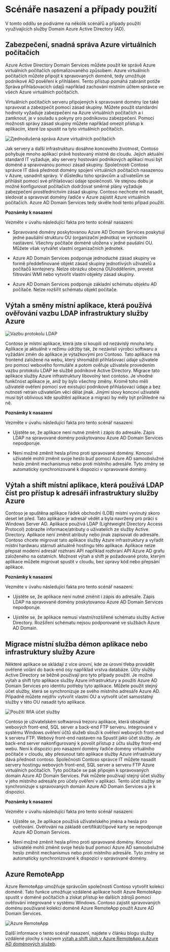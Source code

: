 <properties
    pageTitle="Azure Active Directory Domain Services: Scénáře nasazení | Microsoft Azure"
    description="Scénáře nasazení služby Azure AD domény"
    services="active-directory-ds"
    documentationCenter=""
    authors="mahesh-unnikrishnan"
    manager="stevenpo"
    editor="curtand"/>

<tags
    ms.service="active-directory-ds"
    ms.workload="identity"
    ms.tgt_pltfrm="na"
    ms.devlang="na"
    ms.topic="article"
    ms.date="09/21/2016"
    ms.author="maheshu"/>


# <a name="deployment-scenarios-and-use-cases"></a>Scénáře nasazení a případy použití
V tomto oddílu se podíváme na několik scénářů a případy použití využívajících služby Domain Azure Active Directory (AD).

## <a name="secure-easy-administration-of-azure-virtual-machines"></a>Zabezpečení, snadná správa Azure virtuálních počítačích
Azure Active Directory Domain Services můžete použít ke správě Azure virtuálních počítačích optimalizovaného způsobem. Azure virtuálních počítačích můžete připojit k spravovaných doméně, tedy umožňuje podnikové AD pověření k přihlášení. Tento přístup pomáhá zabránit potíže Správa přihlašovacích údajů například zachování místním účtem správce ve všech Azure virtuálních počítačích.

Virtuálních počítačích serveru připojených k spravované domény lze také spravovat a zabezpečit pomocí zásad skupiny. Můžete použít standardní hodnoty vyžaduje zabezpečení na Azure virtuálních počítačích a i zamknout, je v souladu s pokyny pro podnikovou zabezpečení. Pomocí možnosti správy zásad skupiny můžete například omezit přístup k aplikacím, které lze spustit na tyto virtuálních počítačích.

![Zjednodušená správa Azure virtuálních počítačích](./media/active-directory-domain-services-scenarios/streamlined-vm-administration.png)

Jak servery a další infrastrukturu dosáhne koncového životnost, Contoso pohybuje mnoho aplikací právě hostovaný místně do cloudu. Jejich aktuální standard IT vyžaduje, aby servery hostování podnikových aplikací musí být doméně a spravovanou pomocí zásad skupiny. Společnosti Contoso správce IT dává přednost domény spojení virtuálních počítačích nasazenou v Azure, usnadnit správy. V důsledku toho správcům a uživatelům se přihlásit pomocí své přihlašovací údaje společnosti. Ve stejnou dobu je možné konfigurovat počítačích dodržovat směrné plány vyžaduje zabezpečení prostřednictvím zásad skupiny. Contoso nechcete mít nasadit, sledovat a spravovat domény řadiče v Azure zajistit Azure virtuálních počítačích. Azure AD Domain Services tedy skvěle hodí tento případ použití.

**Poznámky k nasazení**

Vezměte v úvahu následující fakta pro tento scénář nasazení:

- Spravované domény poskytovanou Azure AD Domain Services poskytují jedné paušální strukturu OU (organizační jednotka) ve výchozím nastavení. Všechny počítače doméně uložena v jedné paušální OU. Můžete však vytvářet vlastní organizačních jednotek.

- Azure AD Domain Services podporuje jednoduché zásad skupiny ve formě předdefinované objekt zásad skupiny jednotlivých uživatelů a počítačů kontejnery. Nelze obrázku obecná OU/oddělením, provést filtrování WMI nebo vytvořit vlastní objekty zásad skupiny.

- Azure AD Domain Services podporuje základní schématu objektu AD počítače. Nelze rozšířit schématu objekt počítače.


## <a name="lift-and-shift-an-on-premises-application-that-uses-ldap-bind-authentication-to-azure-infrastructure-services"></a>Výtah a směny místní aplikace, která používá ověřování vazbu LDAP infrastruktury služby Azure

![Vazbu protokolu LDAP](./media/active-directory-domain-services-scenarios/ldap-bind.png)

Contoso je místní aplikace, která jste si koupili od nezávislý mnoha lety. Aplikace je aktuálně v režimu údržby tak, že nezávislí výrobci softwaru a vyžádání změn do aplikace je výtažkovými pro Contoso. Tato aplikace má frontend založené na webu, který shromáždí přihlašovací údaje uživatele pro pomocí webového formuláře a potom ověřuje uživatele provedením vazbu protokolu LDAP ke službě podnikové Active Directory. Migrace tato aplikace služby Azure infrastruktury libovolný text contoso. Je vhodné funkčnost aplikace je, aniž by bylo všechny změny. Kromě toho měli uživatelé ověření pomocí své existující podnikové přihlašovací údaje a bez nutnosti retrain uživatelům věci dělat jinak. Jinými slovy koncoví uživatelé musí být oblivious kde spuštění aplikace a migraci by měly být průhledné na ně.

**Poznámky k nasazení**

Vezměte v úvahu následující fakta pro tento scénář nasazení:

- Ujistěte se, že aplikace není nutné změnit i zápis do adresáře. Zápis LDAP na spravované domény poskytovanou Azure AD Domain Services nepodporuje.

- Není možné změnit hesla přímo proti spravované domény. Koncoví uživatelé mohli změnit svoje heslo buď pomocí Azure AD samoobslužné heslo změnit mechanismus nebo proti místního adresáře. Tyto změny se automaticky synchronizované k dispozici v spravované domény.


## <a name="lift-and-shift-an-on-premises-application-that-uses-ldap-read-to-access-the-directory-to-azure-infrastructure-services"></a>Výtah a shift místní aplikace, která používá LDAP číst pro přístup k adresáři infrastruktury služby Azure
Contoso je spuštěna aplikace řádek obchodní (LOB) místní vyvinutý skoro deset let před. Tato aplikace je adresář vědět a byla navržený pro práci s Windows Server AD. Aplikace používá LDAP (Lightweight Directory Access Protocol) zobrazíte informace/atributy o uživatelích ze služby Active Directory. Aplikace není změnit atributy nebo jinak zapisovat do adresáře. Contoso chcete migrovat tato aplikace služby Azure infrastruktury a vyřadit místní hardwaru stárnutí aktuálně hostingu této aplikace. Aplikace nelze přepsat moderní adresář rozhraní API například rozhraní API Azure AD grafu založeného na ostatních. Možnost výtah a shift je požadované proto, kterým aplikace můžete migrovat spustit v cloudu, bez úpravy kód nebo přepsání aplikace.

**Poznámky k nasazení**

Vezměte v úvahu následující fakta pro tento scénář nasazení:

- Ujistěte se, že aplikace není nutné změnit i zápis do adresáře. Zápis LDAP na spravované domény poskytovanou Azure AD Domain Services nepodporuje.

- Ujistěte se, že aplikace nemusí vlastní/rozšířené schématu služby Active Directory. Rozšíření schématu nejsou podporované ve službách Azure AD Domain.


## <a name="migrate-an-on-premises-service-or-daemon-application-to-azure-infrastructure-services"></a>Migrace místní služba démon aplikace nebo infrastruktury služby Azure
Některé aplikace se skládají z více úrovní, kde ze úrovní třeba provádět ověřené volání do back-end osy například vrstva databáze. Účty služby Active Directory se běžně používají pro tyto případy použití. Je možné výtah a shift tyto aplikace služby Azure infrastruktury a použití Azure AD Domain Services pro identitu potřeby tyto aplikace. Můžete použít stejný účet služby, která se synchronizuje ze svého místního adresáře Azure AD. Případně můžete nejdřív vytvořit vlastní OU a vytvořit účet samostatný služby v této OU nasadit tyto aplikace.

![Použití WIA účet služby](./media/active-directory-domain-services-scenarios/wia-service-account.png)

Contoso je uživatelském softwarová trezoru aplikace, která obsahuje webových front-end, SQL server a back-end FTP serveru. Integrované v systému Windows ověření účtů služeb slouží k ověření webových front-end k serveru FTP. Webový front-end nastaven na Spustit jako účet služby. Je back-end server nakonfigurovaný k povolit přístup z účtu služby front-end webu. Není k dispozici pro nasazení domény řadiče domény virtuálního počítače v cloudu, aby přesunout tato aplikace služby Azure infrastruktury dává přednost contoso. Společnosti Contoso správce IT můžete nasadit servery hostingu webových front-end, SQL server a serveru FTP Azure virtuálních počítačích. Tyto počítače se pak připojen k spravovaných domain Azure AD Domain Services. Pak můžete používají stejný účet služby v jeho místního adresáře pro účely ověření v aplikaci. Tento účet služby se synchronizuje s spravovaných domain Azure AD Domain Services a je k dispozici.

**Poznámky k nasazení**

Vezměte v úvahu následující fakta pro tento scénář nasazení:

- Ujistěte se, že aplikace používá uživatelského jména a hesla pro ověřování. Ověřování na základě certifikát/čipové karty se nepodporuje Azure AD Domain Services.

- Není možné změnit hesla přímo proti spravované domény. Koncoví uživatelé mohli změnit svoje heslo buď pomocí Azure AD samoobslužné heslo změnit mechanismus nebo proti místního adresáře. Tyto změny se automaticky synchronizované k dispozici v spravované domény.


## <a name="azure-remoteapp"></a>Azure RemoteApp
Azure RemoteApp umožňuje správcům společnosti Contoso vytvořit kolekci doméně. Tato funkce umožňuje vzdálené aplikace hodit Azure RemoteApp spustit v doméně počítačích a získat přístup ke dalších zdrojů pomocí ověřování integrované v systému Windows. Contoso zajistit spravovaných doménu používané kolekcí doméně Azure RemoteApp použít Azure AD Domain Services.

![Azure RemoteApp](./media/active-directory-domain-services-scenarios/azure-remoteapp.png)

Další informace o tento scénář nasazení, najdete v článku blogu služby vzdálené plochy s názvem [výtah a shift úloh v Azure RemoteApp a Azure AD doménových služeb](http://blogs.msdn.com/b/rds/archive/2016/01/19/lift-and-shift-your-workloads-with-azure-remoteapp-and-azure-ad-domain-services.aspx).
